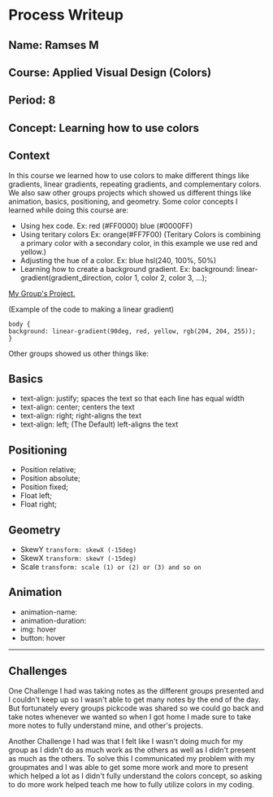 # Process Writeup

## Name: Ramses M
## Course: Applied Visual Design (Colors)
## Period: 8
## Concept: Learning how to use colors 

## Context

In this course we learned how to use colors to make different things like gradients, linear gradients, repeating gradients, and complementary colors. We also saw other groups projects which showed us different things like animation, basics, positioning, and geometry. Some color concepts I learned while doing this course are:
* Using hex code. Ex:  red (#FF0000) blue (#0000FF)
* Using teritary colors Ex: orange(#FF7F00) (Teritary Colors is combining a primary color with a secondary color, in this example we use red and yellow.)
* Adjusting the hue of a color. Ex: blue	hsl(240, 100%, 50%)
* Learning how to create a background gradient. Ex:  background: linear-gradient(gradient_direction, color 1, color 2, color 3, ...);

[My Group's Project.](https://app.pickcode.io/project/cm3ndtjm795d047v5s1701a8f)

(Example of the code to making a linear gradient)

```language
body {
background: linear-gradient(90deg, red, yellow, rgb(204, 204, 255));
}
```

Other groups showed us other things like:
## Basics
* text-align: justify; spaces the text so that each line has equal width
* text-align: center; centers the text
* text-align: right; right-aligns the text
* text-align: left; (The Default) left-aligns the text

## Positioning
* Position relative;
* Position absolute;
* Position fixed;
* Float left;
* Float right;

## Geometry
* SkewY `transform: skewX (-15deg)`
* SkewX `transform: skewY (-15deg)`
* Scale  `transform: scale (1) or (2) or (3) and so on`
  
## Animation
* animation-name: 
* animation-duration:
* img: hover
* button: hover
---

## Challenges

One Challenge I had was taking notes as the different groups presented and I couldn't keep up so I wasn't able to get many notes by the end of the day. But fortunately every groups pickcode was shared so we could go back and take notes whenever we wanted so when I got home I made sure to take more notes to fully understand mine, and other's projects.

Another Challenge I had was that I felt like I wasn't doing much for my group as I didn't do as much work as the others as well as I didn't present as much as the others. To solve this I communicated my problem with my groupmates and I was able to get some more work and more to present which helped a lot as I didn't fully understand the colors concept, so asking to do more work helped teach me how to fully utilize colors in my coding.

##



